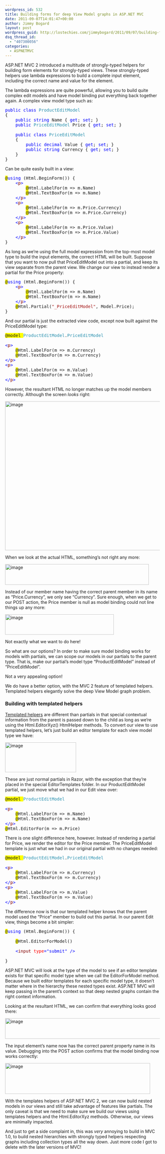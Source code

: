 ```yaml
---
wordpress_id: 532
title: Building forms for deep View Model graphs in ASP.NET MVC
date: 2011-09-07T14:01:47+00:00
author: Jimmy Bogard
layout: post
wordpress_guid: http://lostechies.com/jimmybogard/2011/09/07/building-forms-for-deep-view-model-graphs-in-asp-net-mvc/
dsq_thread_id:
  - "407300056"
categories:
  - ASPNETMVC
---
```

ASP.NET MVC 2 introduced a multitude of strongly-typed helpers for building form elements for strongly-typed views. These strongly-typed helpers use lambda expressions to build a complete input element, including the correct name and value for the element.

The lambda expressions are quite powerful, allowing you to build quite complex edit models and have model binding put everything back together again. A complex view model type such as:

<pre class="code"><span style="color: blue">public class </span><span style="color: #2b91af">ProductEditModel
</span>{
    <span style="color: blue">public string </span>Name { <span style="color: blue">get</span>; <span style="color: blue">set</span>; }
    <span style="color: blue">public </span><span style="color: #2b91af">PriceEditModel </span>Price { <span style="color: blue">get</span>; <span style="color: blue">set</span>; }

    <span style="color: blue">public class </span><span style="color: #2b91af">PriceEditModel
    </span>{
        <span style="color: blue">public decimal </span>Value { <span style="color: blue">get</span>; <span style="color: blue">set</span>; }
        <span style="color: blue">public string </span>Currency { <span style="color: blue">get</span>; <span style="color: blue">set</span>; }
    }
}
</pre>

Can be quite easily built in a view:

<pre class="code"><span style="background: yellow">@</span><span style="color: blue">using </span>(Html.BeginForm()) {
    <span style="color: blue">&lt;</span><span style="color: maroon">p</span><span style="color: blue">&gt;
        </span><span style="background: yellow">@</span>Html.LabelFor(m =&gt; m.Name)
        <span style="background: yellow">@</span>Html.TextBoxFor(m =&gt; m.Name)
    <span style="color: blue">&lt;/</span><span style="color: maroon">p</span><span style="color: blue">&gt;
    &lt;</span><span style="color: maroon">p</span><span style="color: blue">&gt;
        </span><span style="background: yellow">@</span>Html.LabelFor(m =&gt; m.Price.Currency)
        <span style="background: yellow">@</span>Html.TextBoxFor(m =&gt; m.Price.Currency)
    <span style="color: blue">&lt;/</span><span style="color: maroon">p</span><span style="color: blue">&gt;
    &lt;</span><span style="color: maroon">p</span><span style="color: blue">&gt;
        </span><span style="background: yellow">@</span>Html.LabelFor(m =&gt; m.Price.Value)
        <span style="background: yellow">@</span>Html.TextBoxFor(m =&gt; m.Price.Value)
    <span style="color: blue">&lt;/</span><span style="color: maroon">p</span><span style="color: blue">&gt;
</span>}
</pre>

As long as we’re using the full model expression from the top-most model type to build the input elements, the correct HTML will be built. Suppose that you want to now pull that PriceEditModel out into a partial, and keep its view separate from the parent view. We change our view to instead render a partial for the Price property:

<pre class="code"><span style="background: yellow">@</span><span style="color: blue">using </span>(Html.BeginForm()) {
    <span style="color: blue">&lt;</span><span style="color: maroon">p</span><span style="color: blue">&gt;
        </span><span style="background: yellow">@</span>Html.LabelFor(m =&gt; m.Name)
        <span style="background: yellow">@</span>Html.TextBoxFor(m =&gt; m.Name)
    <span style="color: blue">&lt;/</span><span style="color: maroon">p</span><span style="color: blue">&gt;
    </span><span style="background: yellow">@</span>Html.Partial(<span style="color: #a31515">"_PriceEditModel"</span>, Model.Price);
}
</pre>

And our partial is just the extracted view code, except now built against the PriceEditModel type:

<pre class="code"><span style="background: yellow">@model </span><span style="color: #2b91af">ProductEditModel</span>.<span style="color: #2b91af">PriceEditModel

</span><span style="color: blue">&lt;</span><span style="color: maroon">p</span><span style="color: blue">&gt;
    </span><span style="background: yellow">@</span>Html.LabelFor(m =&gt; m.Currency)
    <span style="background: yellow">@</span>Html.TextBoxFor(m =&gt; m.Currency)
<span style="color: blue">&lt;/</span><span style="color: maroon">p</span><span style="color: blue">&gt;
&lt;</span><span style="color: maroon">p</span><span style="color: blue">&gt;
    </span><span style="background: yellow">@</span>Html.LabelFor(m =&gt; m.Value)
    <span style="background: yellow">@</span>Html.TextBoxFor(m =&gt; m.Value)
<span style="color: blue">&lt;/</span><span style="color: maroon">p</span><span style="color: blue">&gt;
</span></pre>

However, the resultant HTML no longer matches up the model members correctly. Although the screen _looks_ right:

[<img style="background-image: none; border-right-width: 0px; padding-left: 0px; padding-right: 0px; display: inline; border-top-width: 0px; border-bottom-width: 0px; border-left-width: 0px; padding-top: 0px" title="image" border="0" alt="image" src="http://lostechies.com/jimmybogard/files/2011/09/image_thumb.png" width="514" height="484" />](http://lostechies.com/jimmybogard/files/2011/09/image.png)

When we look at the actual HTML, something’s not right any more:

[<img style="background-image: none; border-bottom: 0px; border-left: 0px; padding-left: 0px; padding-right: 0px; display: inline; border-top: 0px; border-right: 0px; padding-top: 0px" title="image" border="0" alt="image" src="http://lostechies.com/jimmybogard/files/2011/09/image_thumb1.png" width="468" height="67" />](http://lostechies.com/jimmybogard/files/2011/09/image1.png)

Instead of our member name having the correct parent member in its name as “Price.Currency”, we only see “Currency”. Sure enough, when we get to our POST action, the Price member is null as model binding could not line things up any more:

[<img style="background-image: none; border-right-width: 0px; padding-left: 0px; padding-right: 0px; display: inline; border-top-width: 0px; border-bottom-width: 0px; border-left-width: 0px; padding-top: 0px" title="image" border="0" alt="image" src="http://lostechies.com/jimmybogard/files/2011/09/image_thumb2.png" width="354" height="66" />](http://lostechies.com/jimmybogard/files/2011/09/image2.png)

Not exactly what we want to do here!

So what are our options? In order to make sure model binding works for models with partials, we can scope our models in our partials to the parent type. That is, make our partial’s model type “ProductEditModel” instead of “PriceEditModel”.

Not a very appealing option!

We do have a better option, with the MVC 2 feature of templated helpers. Templated helpers elegantly solve the deep View Model graph problem.

### Building with templated helpers

[Templated helpers](http://bradwilson.typepad.com/blog/2009/10/aspnet-mvc-2-templates-part-1-introduction.html) are different than partials in that special contextual information from the parent is passed down to the child as long as we’re using the Html.EditorXyz() HtmlHelper methods. To convert our view to use templated helpers, let’s just build an editor template for each view model type we have:

[<img style="background-image: none; border-right-width: 0px; padding-left: 0px; padding-right: 0px; display: inline; border-top-width: 0px; border-bottom-width: 0px; border-left-width: 0px; padding-top: 0px" title="image" border="0" alt="image" src="http://lostechies.com/jimmybogard/files/2011/09/image_thumb3.png" width="231" height="97" />](http://lostechies.com/jimmybogard/files/2011/09/image3.png)

These are just normal partials in Razor, with the exception that they’re placed in the special EditorTemplates folder. In our ProductEditModel partial, we just move what we had in our Edit view over:

<pre class="code"><span style="background: yellow">@model </span><span style="color: #2b91af">ProductEditModel

</span><span style="color: blue">&lt;</span><span style="color: maroon">p</span><span style="color: blue">&gt;
    </span><span style="background: yellow">@</span>Html.LabelFor(m =&gt; m.Name)
    <span style="background: yellow">@</span>Html.TextBoxFor(m =&gt; m.Name)
<span style="color: blue">&lt;/</span><span style="color: maroon">p</span><span style="color: blue">&gt;
</span><span style="background: yellow">@</span>Html.EditorFor(m =&gt; m.Price)
</pre>

There is one slight difference here, however. Instead of rendering a partial for Price, we render the editor for the Price member. The PriceEditModel template is just what we had in our original partial with no changes needed:

<pre class="code"><span style="background: yellow">@model </span><span style="color: #2b91af">ProductEditModel</span>.<span style="color: #2b91af">PriceEditModel

</span><span style="color: blue">&lt;</span><span style="color: maroon">p</span><span style="color: blue">&gt;
    </span><span style="background: yellow">@</span>Html.LabelFor(m =&gt; m.Currency)
    <span style="background: yellow">@</span>Html.TextBoxFor(m =&gt; m.Currency)
<span style="color: blue">&lt;/</span><span style="color: maroon">p</span><span style="color: blue">&gt;
&lt;</span><span style="color: maroon">p</span><span style="color: blue">&gt;
    </span><span style="background: yellow">@</span>Html.LabelFor(m =&gt; m.Value)
    <span style="background: yellow">@</span>Html.TextBoxFor(m =&gt; m.Value)
<span style="color: blue">&lt;/</span><span style="color: maroon">p</span><span style="color: blue">&gt;
</span></pre>

The difference now is that our templated helper knows that the parent model used the “Price” member to build out this partial. In our parent Edit view, things become a bit simpler:

<pre class="code"><span style="background: yellow">@</span><span style="color: blue">using </span>(Html.BeginForm()) {
    
    <span style="background: yellow">@</span>Html.EditorForModel()

    <span style="color: blue">&lt;</span><span style="color: maroon">input </span><span style="color: red">type</span><span style="color: blue">="submit" /&gt;
    
</span>}
</pre>

ASP.NET MVC will look at the type of the model to see if an editor template exists for that specific model type when we call the EditorForModel method. Because we built editor templates for each specific model type, it doesn’t matter where in the hierarchy these nested types exist. ASP.NET MVC will keep passing in the parent’s context so that deep nested graphs contain the right context information.

Looking at the resultant HTML, we can confirm that everything looks good there:

[<img style="background-image: none; border-bottom: 0px; border-left: 0px; padding-left: 0px; padding-right: 0px; display: inline; border-top: 0px; border-right: 0px; padding-top: 0px" title="image" border="0" alt="image" src="http://lostechies.com/jimmybogard/files/2011/09/image_thumb4.png" width="549" height="67" />](http://lostechies.com/jimmybogard/files/2011/09/image4.png)

The input element’s name now has the correct parent property name in its value. Debugging into the POST action confirms that the model binding now works correctly:

[<img style="background-image: none; border-bottom: 0px; border-left: 0px; padding-left: 0px; padding-right: 0px; display: inline; border-top: 0px; border-right: 0px; padding-top: 0px" title="image" border="0" alt="image" src="http://lostechies.com/jimmybogard/files/2011/09/image_thumb5.png" width="472" height="100" />](http://lostechies.com/jimmybogard/files/2011/09/image5.png)

With the templates helpers of ASP.NET MVC 2, we can now build nested models in our views and still take advantage of features like partials. The only caveat is that we need to make sure we build our views using templates helpers and the Html.EditorXyz methods. Otherwise, our views are minimally impacted.

And just to get a side complaint in, this was _very_ annoying to build in MVC 1.0, to build nested hierarchies with strongly typed helpers respecting graphs including collection types all the way down. Just more code I got to delete with the later versions of MVC!